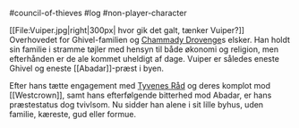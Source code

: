 #council-of-thieves #log #non-player-character

[[File:Vuiper.jpg|right|300px| hvor gik det galt, tænker Vuiper?]]
Overhovedet for Ghivel-familien og [Chammady Drovenge](Chammady%20Drovenge.md)s elsker. Han holdt sin familie i stramme tøjler med hensyn til både økonomi og religion, men efterhånden er de ale kommet uheldigt af dage. Vuiper er således eneste Ghivel og eneste [[Abadar]]-præst i byen. 
Efter hans tætte engagement med [Tyvenes Råd](Tyvenes%20Råd.md) og deres komplot mod [[Westcrown]], samt hans efterfølgende bitterhed mod Abadar, er hans præstestatus dog tvivlsom. Nu sidder han alene i sit lille byhus, uden familie, kæreste, gud eller formue.
